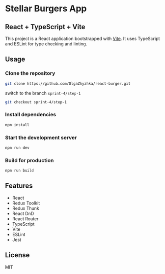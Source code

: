 # Stellar Burgers App

## React + TypeScript + Vite

This project is a React application bootstrapped with [Vite](https://vitejs.dev/).
It uses TypeScript and ESLint for type checking and linting.

## Usage

### Clone the repository

```bash
git clone https://github.com/OlgaZhyzhka/react-burger.git
```

switch to the branch `sprint-4/step-1`

```bash
git checkout sprint-4/step-1
```

### Install dependencies

```bash
npm install
```

### Start the development server

```bash
npm run dev
```

### Build for production

```bash
npm run build
```

## Features

- React
- Redux Toolkit
- Redux Thunk
- React DnD
- React Router
- TypeScript
- Vite
- ESLint
- Jest

## License

MIT
